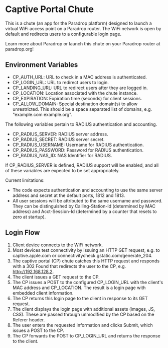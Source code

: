 Captive Portal Chute
====================

This is a chute (an app for the Paradrop platform) designed to launch a virtual
WiFi access point on a Paradrop router.  The WiFi network is open by default
and redirects users to a configurable login page.

Learn more about Paradrop or launch this chute on your Paradrop router at
paradrop.org!

Environment Variables
---------------------

* CP\_AUTH\_URL: URL to check in a MAC address is authenticated.
* CP\_LOGIN\_URL: URL to redirect users to login.
* CP\_LANDING\_URL: URL to redirect users after they are logged in.
* CP\_LOCATION: Location associated with the chute instance.
* CP\_EXPIRATION: Expiration time (seconds) for client sessions.
* CP\_ALLOW\_DOMAIN: Special destination domain(s) to allow unrestricted.
  This should be a space separated list of domains, e.g. "example.com
  example.org".

The following variables pertain to RADIUS authentication and accounting.

* CP\_RADIUS\_SERVER: RADIUS server address.
* CP\_RADIUS\_SECRET: RADIUS server secret.
* CP\_RADIUS\_USERNAME: Username for RADIUS authentication.
* CP\_RADIUS\_PASSWORD: Password for RADIUS authentication.
* CP\_RADIUS\_NAS\_ID: NAS Identifier for RADIUS.

If CP\_RADIUS\_SERVER is defined, RADIUS support will be enabled, and
all of these variables are expected to be set appropriately.

Current limitations:

* The code expects authentication and accounting to use the same server
  address and secret at the default ports, 1812 and 1813.
* All user sessions will be attributed to the same username and password.
  They can be distinguished by Calling-Station-Id (determined by MAC
  address) and Acct-Session-Id (determined by a counter that resets to
  zero at startup).


Login Flow
----------

1. Client device connects to the WiFi network.
2. Most devices test connectivity by issuing an HTTP GET request, e.g. to
   captive.apple.com or connectivitycheck.gstatic.com/generate\_204.
3. The captive portal (CP) chute catches this HTTP request and responds with a
   302 Found that redirects the user to the CP, e.g. http://192.168.128.2.
4. The client issues a GET request to the CP.
5. The CP issues a POST to the configured CP\_LOGIN\_URL with the client's
   MAC address and CP\_LOCATION.  The result is a login page with embedded
   client information.
6. The CP returns this login page to the client in response to its GET request.
7. The client displays the login page with additional assets (images, JS, CSS).
   These are passed through unmodified by the CP based on the Referer header.
8. The user enters the requested information and clicks Submit, which issues
   a POST to the CP.
9. The CP forwards the POST to CP\_LOGIN\_URL and returns the response to
   the client.

